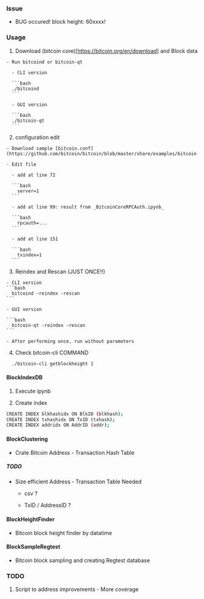 ### Issue

- BUG occured! block height: 60xxxx!

### Usage

  1. Download (bitcoin core)[https://bitcoin.org/en/download] and Block data
    
    - Run bitcoind or bitcoin-qt
    
      - CLI version

      ```bash
      ./bitcoind
      ```

      - GUI version

      ```bash
      ./bitcoin-qt
      ```

  2. configuration edit
  
    - Download sample [bitcoin.conf](https://github.com/bitcoin/bitcoin/blob/master/share/examples/bitcoin.conf)

    - Edit file
    
      - add at line 72

      ```bash
        server=1
      ```
    
      - add at line 99: result from _BitcoinCoreRPCAuth.ipynb_

      ```bash
        rpcauth=...
      ```

      - add at line 151

      ```bash
        txindex=1
      ```

  3. Reindex and Rescan (JUST ONCE!!)

    - CLI version
    ```bash
      bitcoind -reindex -rescan
    ```

    - GUI version

    ```bash
      bitcoin-qt -reindex -rescan
    ```

    - After performing once, run without parameters

  4. Check bitcoin-cli COMMAND

  ```bash
    ./bitcoin-cli getblockheight 1
  ```

#### BlockIndexDB

  1. Execute ipynb

  2. Create index

  ```bash
  CREATE INDEX blkhashidx ON BlkID (blkhash);
  CREATE INDEX txhashidx ON TxID (txhash);
  CREATE INDEX addridx ON AddrID (addr);
  ```

#### BlockClustering
  - Crate Bitcoin Address - Transaction Hash Table

##### TODO

  - Size efficient Address - Transaction Table Needed

    - csv ?

    - TxID / AddressID ?

#### BlockHeightFinder
  - Bitcoin block height finder by datatime

#### BlockSampleRegtest
  - Bitcoin block sampling and creating Regtest database

### TODO
  1. Script to address improvements
    - More coverage
